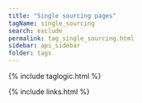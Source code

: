 ```yaml
---
title: "Single sourcing pages"
tagName: single_sourcing
search: exclude
permalink: tag_single_sourcing.html
sidebar: api_sidebar
folder: tags
---
```

{% include taglogic.html %}

{% include links.html %}
